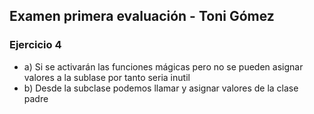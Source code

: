 ## Examen primera evaluación - Toni Gómez

### Ejercicio 4
- a) Si se activarán las funciones mágicas pero no se 
pueden asignar valores a la sublase por tanto seria inutil
- b) Desde la subclase podemos llamar y asignar valores de
la clase padre

